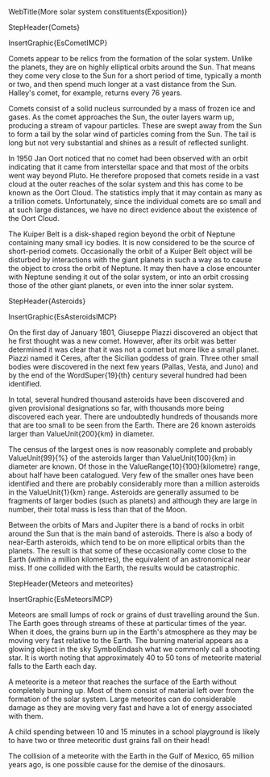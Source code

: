 WebTitle{More solar system constituents(Exposition)}

StepHeader{Comets}

InsertGraphic{EsCometIMCP}

Comets appear to be relics from the formation of the solar system. Unlike the planets, they are on highly elliptical orbits around the Sun. That means they come very close to the Sun for a short period of time, typically a month or two, and then spend much longer at a vast distance from the Sun. Halley's comet, for example, returns every 76 years.

Comets consist of a solid nucleus surrounded by a mass of frozen ice and gases. As the comet approaches the Sun, the outer layers warm up, producing a stream of vapour particles. These are swept away from the Sun to form a tail by the solar wind of particles coming from the Sun. The tail is long but not very substantial and shines as a result of reflected sunlight.

In 1950 Jan Oort noticed that no comet had been observed with an orbit indicating that it came from interstellar space and that most of the orbits went way beyond Pluto. He therefore proposed that comets reside in a vast cloud at the outer reaches of the solar system and this has come to be known as the Oort Cloud. The statistics imply that it may contain as many as a trillion comets. Unfortunately, since the individual comets are so small and at such large distances, we have no direct evidence about the existence of the Oort Cloud.

The Kuiper Belt is a disk-shaped region beyond the orbit of Neptune containing many small icy bodies. It is now considered to be the source of short-period comets. Occasionally the orbit of a Kuiper Belt object will be disturbed by interactions with the giant planets in such a way as to cause the object to cross the orbit of Neptune. It may then have a close encounter with Neptune sending it out of the solar system, or into an orbit crossing those of the other giant planets, or even into the inner solar system.

StepHeader{Asteroids}

InsertGraphic{EsAsteroidsIMCP}

On the first day of January 1801, Giuseppe Piazzi discovered an object that he first thought was a new comet. However, after its orbit was better determined it was clear that it was not a comet but more like a small planet. Piazzi named it Ceres, after the Sicilian goddess of grain. Three other small bodies were discovered in the next few years (Pallas, Vesta, and Juno) and by the end of the WordSuper{19}{th} century several hundred had been identified.

In total, several hundred thousand asteroids have been discovered and given provisional designations so far, with thousands more being discovered each year. There are undoubtedly hundreds of thousands more that are too small to be seen from the Earth. There are 26 known asteroids larger than ValueUnit{200}{km} in diameter.

The census of the largest ones is now reasonably complete and probably ValueUnit{99}{&percnt;} of the asteroids larger than ValueUnit{100}{km} in diameter are known. Of those in the ValueRange{10}{100}{kilometre} range, about half have been catalogued. Very few of the smaller ones have been identified and there are probably considerably more than a million asteroids in the ValueUnit{1}{km} range. Asteroids are generally assumed to be fragments of larger bodies (such as planets) and although they are large in number, their total mass is less than that of the Moon.

Between the orbits of Mars and Jupiter there is a band of rocks in orbit around the Sun that is the main band of asteroids. There is also a body of near-Earth asteroids, which tend to be on more elliptical orbits than the planets. The result is that some of these occasionally come close to the Earth (within a million kilometres), the equivalent of an astronomical near miss. If one collided with the Earth, the results would be catastrophic.

StepHeader{Meteors and meteorites}

InsertGraphic{EsMeteorsIMCP}

Meteors are small lumps of rock or grains of dust travelling around the Sun. The Earth goes through streams of these at particular times of the year. When it does, the grains burn up in the Earth's atmosphere as they may be moving very fast relative to the Earth. The burning material appears as a glowing object in the sky SymbolEndash what we commonly call a shooting star. It is worth noting that approximately 40 to 50 tons of meteorite material falls to the Earth each day.

A meteorite is a meteor that reaches the surface of the Earth without completely burning up. Most of them consist of material left over from the formation of the solar system. Large meteorites can do considerable damage as they are moving very fast and have a lot of energy associated with them.

A child spending between 10 and 15 minutes in a school playground is likely to have two or three meteoritic dust grains fall on their head!

The collision of a meteorite with the Earth in the Gulf of Mexico, 65 million years ago, is one possible cause for the demise of the dinosaurs.

